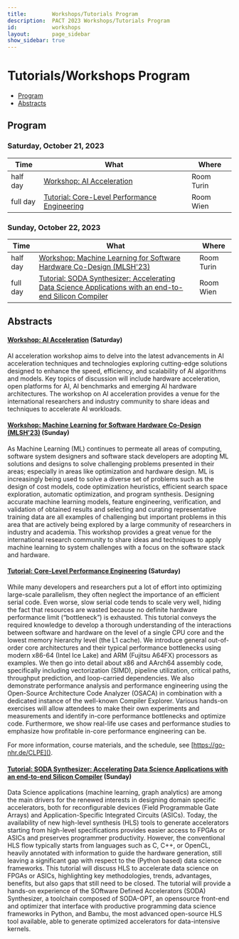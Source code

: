 ```yaml
---
title:        Workshops/Tutorials Program
description:  PACT 2023 Workshops/Tutorials Program
id:           workshops
layout:       page_sidebar
show_sidebar: true
---
```


# Tutorials/Workshops Program

* [Program](#program)
* [Abstracts](#abstracts)

## Program

### Saturday, October 21, 2023

<table class="table table-striped">
	<thead>
		<th>
			Time
		</th>
		<th>
			What
		</th>
		<th>
			Where
		</th>
	</thead>
	<tr>
		<td>
			half day
		</td>
		<td>
			<a href="/images/PACT2023_AI_Workshop_Agenda.pdf">
				Workshop: AI Acceleration
			</a>
		</td>
		<td>
			Room Turin
		</td>
	</tr>
	<tr>
		<td>
			full day
		</td>
		<td>
			<a href="https://go-nhr.de/CLPE">
				Tutorial: Core-Level Performance Engineering
			</a>
		</td>
		<td>
			Room Wien
		</td>
	</tr>
</table>

### Sunday, October 22, 2023

<table class="table table-striped">
	<thead>
		<th>
			Time
		</th>
		<th>
			What
		</th>
		<th>
			Where
		</th>
	</thead>
	<tr>
		<td>
			half day
		</td>
		<td>
			<a href="https://groups.csail.mit.edu/commit/mlsh/">
				Workshop: Machine Learning for Software Hardware Co-Design (MLSH'23)
			</a>
		</td>
		<td>
			Room Turin
		</td>
	</tr>
	<tr>
		<td>
			full day
		</td>
		<td>
			<a href="https://hpc.pnl.gov/SODA/tutorials/2023/PACT.html">Tutorial: SODA Synthesizer: Accelerating Data Science Applications with an end-to-end Silicon Compiler</a>
		</td>
		<td>
			Room Wien
		</td>
	</tr>
</table>

## Abstracts

#### [Workshop: AI Acceleration](/images/PACT2023_AI_Workshop_Agenda.pdf) (Saturday)

AI acceleration workshop aims to delve into the latest advancements in AI acceleration techniques and technologies
exploring cutting-edge solutions designed to enhance the speed, efficiency, and scalability of AI algorithms and
models. Key topics of discussion will include hardware acceleration, open platforms for AI, AI benchmarks and
emerging AI hardware architectures. The workshop on AI acceleration provides a venue for the international
researchers and industry community to share ideas and techniques to accelerate AI workloads.


#### [Workshop: Machine Learning for Software Hardware Co-Design (MLSH'23)](https://groups.csail.mit.edu/commit/mlsh) (Sunday)

As Machine Learning (ML) continues to permeate all areas of computing, software system designers and software stack developers are adopting ML solutions and designs to solve challenging problems presented in their areas; especially in areas like optimization and hardware design. ML is increasingly being used to solve a diverse set of problems such as the design of cost models, code optimization heuristics, efficient search space exploration, automatic optimization, and program synthesis. Designing accurate machine learning models, feature engineering, verification, and validation of obtained results and selecting and curating representative training data are all examples of challenging but important problems in this area that are actively being explored by a large community of researchers in industry and academia. This workshop provides a great venue for the international research community to share ideas and techniques to apply machine learning to system challenges with a focus on the software stack and hardware. 


#### [Tutorial: Core-Level Performance Engineering](https://go-nhr.de/CLPE) (Saturday)

While many developers and researchers put a lot of effort into optimizing large-scale parallelism, they often neglect the importance of an efficient serial code. Even worse, slow serial code tends to scale very well, hiding the fact that resources are wasted because no definite hardware performance limit (“bottleneck”) is exhausted. This tutorial conveys the required knowledge to develop a thorough understanding of the interactions between software and hardware on the level of a single CPU core and the lowest memory hierarchy level (the L1 cache). We introduce general out-of-order core architectures and their typical performance bottlenecks using modern x86-64 (Intel Ice Lake) and ARM (Fujitsu A64FX) processors as examples. We then go into detail about x86 and AArch64 assembly code, specifically including vectorization (SIMD), pipeline utilization, critical paths, throughput prediction, and loop-carried dependencies. We also demonstrate performance analysis and performance engineering using the Open-Source Architecture Code Analyzer (OSACA) in combination with a dedicated instance of the well-known Compiler Explorer. Various hands-on exercises will allow attendees to make their own experiments and measurements and identify in-core performance bottlenecks and optimize code. Furthermore, we show real-life use cases and performance studies to emphasize how profitable in-core performance engineering can be.

For more information, course materials, and the schedule, see [https://go-nhr.de/CLPE]().


#### [Tutorial: SODA Synthesizer: Accelerating Data Science Applications with an end-to-end Silicon Compiler](https://hpc.pnl.gov/SODA/tutorials/2023/PACT.html) (Sunday)

Data Science applications (machine learning, graph analytics) are among the main drivers for the renewed interests in designing domain specific accelerators, both for reconfigurable devices (Field Programmable Gate Arrays) and Application-Specific Integrated Circuits (ASICs).
Today, the availability of new high-level synthesis (HLS) tools to generate accelerators starting from high-level specifications provides easier access to FPGAs or ASICs and preserves programmer productivity. However, the conventional HLS flow typically starts from languages such as C, C++, or OpenCL, heavily annotated with information to guide the hardware generation, still leaving a significant gap with respect to the (Python based) data science frameworks.
This tutorial will discuss HLS to accelerate data science on FPGAs or ASICs, highlighting key methodologies, trends, advantages, benefits, but also gaps that still need to be closed.
The tutorial will provide a hands-on experience of the SOftware Defined Accelerators (SODA) Synthesizer, a toolchain composed of SODA-OPT, an opensource front-end and optimizer that interface with productive programming data science frameworks in Python, and Bambu, the most advanced open-source HLS tool available, able to generate optimized accelerators for data-intensive kernels.

